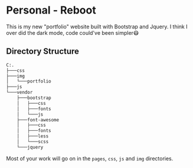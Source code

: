 # Personal - Reboot

This is my new "portfolio" website built with Bootstrap and Jquery.
I think I over did the dark mode, code could've been simpler😷

## Directory Structure

```bash
C:.
├───css
├───img
│   └───portfolio
├───js
└───vendor
    ├───bootstrap
    │   ├───css
    │   ├───fonts
    │   └───js
    ├───font-awesome
    │   ├───css
    │   ├───fonts
    │   ├───less
    │   └───scss
    └───jquery
```

Most of your work will go on in the `pages`, `css`, `js` and `img` directories.
